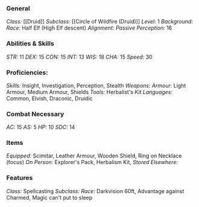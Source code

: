 ### General
*Class:* [[Druid]]
*Subclass:* [[Circle of Wildfire (Druid)]]
*Level:* 1
*Background:* 
*Race:* Half Elf (High Elf descent)
*Alignment:* 
*Passive Perception:* 16

### Abilities & Skills
*STR:* 11
*DEX:* 15
*CON:* 15
*INT:* 13
*WIS:* 18
*CHA:* 15
*Speed:* 30

### Proficiencies:
*Skills:* Insight, Investigation, Perception, Stealth
*Weapons:* 
*Armour:* Light Armour, Medium Armour, Shields
*Tools:* Herbalist's Kit
*Languages:* Common, Elvish, Draconic, Druidic

### Combat Necessary
*AC:* 15
*AS:* 5
*HP:* 10
*SDC:* 14

### Items
*Equipped:* Scimitar, Leather Armour, Wooden Shield, Ring on Necklace (focus)
*On Person:* Explorer's Pack, Herbalism Kit, 
*Stored Elsewhere:* 

### Features
*Class:* Spellcasting
*Subclass:* 
*Race:* Darkvision 60ft, Advantage against Charmed, Magic can't put to sleep